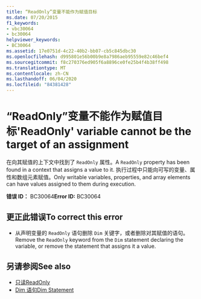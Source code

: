 ```yaml
---
title: “ReadOnly”变量不能作为赋值目标
ms.date: 07/20/2015
f1_keywords:
- vbc30064
- bc30064
helpviewer_keywords:
- BC30064
ms.assetid: 17e0751d-4c22-40b2-bb07-cb5c845dbc30
ms.openlocfilehash: d995801e56b00b9e8a7986aeb95559e82c46bef4
ms.sourcegitcommit: f8c270376ed905f6a8896ce0fe25b4f4b38ff498
ms.translationtype: MT
ms.contentlocale: zh-CN
ms.lasthandoff: 06/04/2020
ms.locfileid: "84381428"
---
```

# <a name="readonly-variable-cannot-be-the-target-of-an-assignment"></a><span data-ttu-id="45099-102">“ReadOnly”变量不能作为赋值目标</span><span class="sxs-lookup"><span data-stu-id="45099-102">'ReadOnly' variable cannot be the target of an assignment</span></span>
<span data-ttu-id="45099-103">在向其赋值的上下文中找到了 `ReadOnly` 属性。</span><span class="sxs-lookup"><span data-stu-id="45099-103">A `ReadOnly` property has been found in a context that assigns a value to it.</span></span> <span data-ttu-id="45099-104">执行过程中只能向可写的变量、属性和数组元素赋值。</span><span class="sxs-lookup"><span data-stu-id="45099-104">Only writable variables, properties, and array elements can have values assigned to them during execution.</span></span>  
  
 <span data-ttu-id="45099-105">**错误 ID：** BC30064</span><span class="sxs-lookup"><span data-stu-id="45099-105">**Error ID:** BC30064</span></span>  
  
## <a name="to-correct-this-error"></a><span data-ttu-id="45099-106">更正此错误</span><span class="sxs-lookup"><span data-stu-id="45099-106">To correct this error</span></span>  
  
- <span data-ttu-id="45099-107">从声明变量的 `ReadOnly` 语句删除 `Dim` 关键字，或者删除对其赋值的语句。</span><span class="sxs-lookup"><span data-stu-id="45099-107">Remove the `ReadOnly` keyword from the `Dim` statement declaring the variable, or remove the statement that assigns it a value.</span></span>  
  
## <a name="see-also"></a><span data-ttu-id="45099-108">另请参阅</span><span class="sxs-lookup"><span data-stu-id="45099-108">See also</span></span>

- [<span data-ttu-id="45099-109">只读</span><span class="sxs-lookup"><span data-stu-id="45099-109">ReadOnly</span></span>](../language-reference/modifiers/readonly.md)
- [<span data-ttu-id="45099-110">Dim 语句</span><span class="sxs-lookup"><span data-stu-id="45099-110">Dim Statement</span></span>](../language-reference/statements/dim-statement.md)

